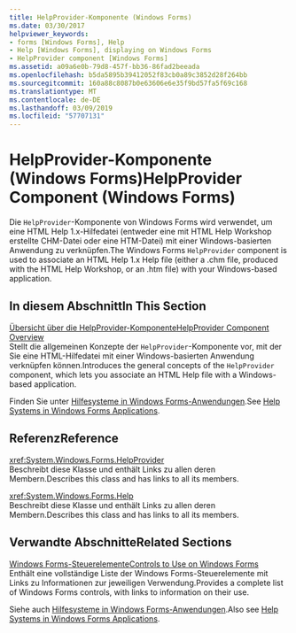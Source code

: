 ```yaml
---
title: HelpProvider-Komponente (Windows Forms)
ms.date: 03/30/2017
helpviewer_keywords:
- forms [Windows Forms], Help
- Help [Windows Forms], displaying on Windows Forms
- HelpProvider component [Windows Forms]
ms.assetid: a09a6e0b-79d8-457f-bb36-86fad2beeada
ms.openlocfilehash: b5da5895b39412052f83cb0a89c3852d28f264bb
ms.sourcegitcommit: 160a88c8087b0e63606e6e35f9bd57fa5f69c168
ms.translationtype: MT
ms.contentlocale: de-DE
ms.lasthandoff: 03/09/2019
ms.locfileid: "57707131"
---
```

# <a name="helpprovider-component-windows-forms"></a><span data-ttu-id="6a564-102">HelpProvider-Komponente (Windows Forms)</span><span class="sxs-lookup"><span data-stu-id="6a564-102">HelpProvider Component (Windows Forms)</span></span>
<span data-ttu-id="6a564-103">Die `HelpProvider`-Komponente von Windows Forms wird verwendet, um eine HTML Help 1.x-Hilfedatei (entweder eine mit HTML Help Workshop erstellte CHM-Datei oder eine HTM-Datei) mit einer Windows-basierten Anwendung zu verknüpfen.</span><span class="sxs-lookup"><span data-stu-id="6a564-103">The Windows Forms `HelpProvider` component is used to associate an HTML Help 1.x Help file (either a .chm file, produced with the HTML Help Workshop, or an .htm file) with your Windows-based application.</span></span>  
  
## <a name="in-this-section"></a><span data-ttu-id="6a564-104">In diesem Abschnitt</span><span class="sxs-lookup"><span data-stu-id="6a564-104">In This Section</span></span>  
 [<span data-ttu-id="6a564-105">Übersicht über die HelpProvider-Komponente</span><span class="sxs-lookup"><span data-stu-id="6a564-105">HelpProvider Component Overview</span></span>](helpprovider-component-overview-windows-forms.md)  
 <span data-ttu-id="6a564-106">Stellt die allgemeinen Konzepte der `HelpProvider`-Komponente vor, mit der Sie eine HTML-Hilfedatei mit einer Windows-basierten Anwendung verknüpfen können.</span><span class="sxs-lookup"><span data-stu-id="6a564-106">Introduces the general concepts of the `HelpProvider` component, which lets you associate an HTML Help file with a Windows-based application.</span></span>  
  
 <span data-ttu-id="6a564-107">Finden Sie unter [Hilfesysteme in Windows Forms-Anwendungen](../advanced/help-systems-in-windows-forms-applications.md).</span><span class="sxs-lookup"><span data-stu-id="6a564-107">See [Help Systems in Windows Forms Applications](../advanced/help-systems-in-windows-forms-applications.md).</span></span>  
  
## <a name="reference"></a><span data-ttu-id="6a564-108">Referenz</span><span class="sxs-lookup"><span data-stu-id="6a564-108">Reference</span></span>  
 <xref:System.Windows.Forms.HelpProvider>  
 <span data-ttu-id="6a564-109">Beschreibt diese Klasse und enthält Links zu allen deren Membern.</span><span class="sxs-lookup"><span data-stu-id="6a564-109">Describes this class and has links to all its members.</span></span>  
  
 <xref:System.Windows.Forms.Help>  
 <span data-ttu-id="6a564-110">Beschreibt diese Klasse und enthält Links zu allen deren Membern.</span><span class="sxs-lookup"><span data-stu-id="6a564-110">Describes this class and has links to all its members.</span></span>  
  
## <a name="related-sections"></a><span data-ttu-id="6a564-111">Verwandte Abschnitte</span><span class="sxs-lookup"><span data-stu-id="6a564-111">Related Sections</span></span>  
 [<span data-ttu-id="6a564-112">Windows Forms-Steuerelemente</span><span class="sxs-lookup"><span data-stu-id="6a564-112">Controls to Use on Windows Forms</span></span>](controls-to-use-on-windows-forms.md)  
 <span data-ttu-id="6a564-113">Enthält eine vollständige Liste der Windows Forms-Steuerelemente mit Links zu Informationen zur jeweiligen Verwendung.</span><span class="sxs-lookup"><span data-stu-id="6a564-113">Provides a complete list of Windows Forms controls, with links to information on their use.</span></span>  
  
 <span data-ttu-id="6a564-114">Siehe auch [Hilfesysteme in Windows Forms-Anwendungen](../advanced/help-systems-in-windows-forms-applications.md).</span><span class="sxs-lookup"><span data-stu-id="6a564-114">Also see [Help Systems in Windows Forms Applications](../advanced/help-systems-in-windows-forms-applications.md).</span></span>
